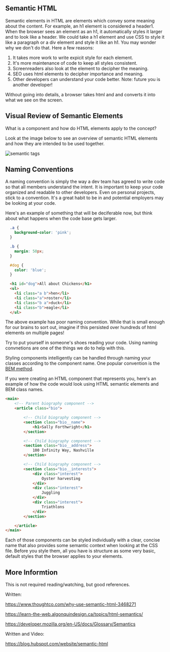 
## Semantic HTML

Semantic elements in HTML are elements which convey some meaning about the content.  For example, an h1 element is considered a header1.  When the browser sees an element as an h1, it automatically styles it larger and to look like a header. We could take a h1 element and use CSS to style it like a paragraph or a div element and style it like an h1.  You may wonder why we don't do that.  Here a few reasons:

1. It takes more work to write expicit style for each element.
1. It's more maintenance of code to keep all styles consistent.
1. Screenreaders also look at the element to decipher the meaning.
1. SEO uses html elements to decipher importance and meaning.
1. Other developers can understand your code better.  Note: future you is another developer!


Without going into details, a browser takes html and and converts it into what we see on the screen.  

## Visual Review of Semantic Elements

What is a component and how do HTML elements apply to the concept? 

Look at the image below to see an overview of semantic HTML elements and how they are intended to be used together.

![semantic tags](https://github.com/nashville-software-school/client-side-mastery/blob/E20/CourseMaterial/Sprint_1/HTML_CSS_FLEXBOX/Images/html-semantic-tags.png)


## Naming Conventions

A naming convention is simply the way a dev team has agreed to write code so that all members understand the intent.  It is important to keep your code organized and readable to other developers.  Even on personal projects, stick to a convention.  It's a great habit to be in and potential employers may be looking at your code.  

Here's an example of something that will be deciferable now, but think about what happens when the code base gets larger.

```css
  .a {
    background-color: 'pink';
  }

  .b {
    margin: 50px;
  }

  #dog {
    color: 'blue';
  }
```

```html 
  <h1 id="dog">All about Chickens</h1>
  <ul>
    <li class="a b">hen</li>
    <li class="a">roster</li>
    <li class="b a">duck</li>
    <li class="b">eagle</li>
  </ul>
```

The above example has poor naming convention. While that is small enough for our brains to sort out, imagine if this persisted over hundreds of html elements on multiple pages!   

Try to put yourself in someone's shoes reading your code.  Using naming convnetions are one of the things we do to help with this.  

Styling components intelligently can be handled through naming your classes according to the component name. One popular convention is the [BEM method](http://getbem.com/introduction/).

If you were creating an HTML component that represents you, here's an example of how the code would look using HTML semantic elements and BEM class names.

```html
<main>
    <!-- Parent biography component -->
    <article class="bio">

        <!-- Child biography component -->
        <section class="bio__name">
            <h1>Sally Forthwright</h1>
        </section>

        <!-- Child biography component -->
        <section class="bio__address">
            100 Infinity Way, Nashville
        </section>

        <!-- Child biography component -->
        <section class="bio__interests">
            <div class="interest">
                Oyster harvesting
            </div>
            <div class="interest">
                Juggling
            </div>
            <div class="interest">
                Triathlons
            </div>
        </section>

    </article>
</main>
```

Each of those components can be styled individually with a clear, concise name that also provides some semantic context when looking at the CSS file. Before you style them, all you have is structure as some very basic, default styles that the browser applies to your elements.

## More Informtion

This is not required reading/watching, but good references.

Written:

https://www.thoughtco.com/why-use-semantic-html-3468271

https://learn-the-web.algonquindesign.ca/topics/html-semantics/

https://developer.mozilla.org/en-US/docs/Glossary/Semantics

Written and Video:

https://blog.hubspot.com/website/semantic-html
